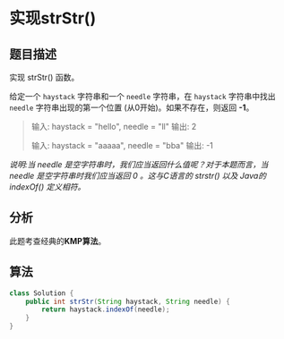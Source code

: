 # 实现strStr()

## 题目描述

实现 strStr() 函数。

给定一个 `haystack` 字符串和一个 `needle` 字符串，在 `haystack` 字符串中找出 `needle` 字符串出现的第一个位置 (从0开始)。如果不存在，则返回 **-1**。

>输入: haystack = "hello", needle = "ll"
>输出: 2
>
>输入: haystack = "aaaaa", needle = "bba"
>输出: -1

*说明:当 needle 是空字符串时，我们应当返回什么值呢？对于本题而言，当 needle 是空字符串时我们应当返回 0 。这与C语言的 strstr() 以及 Java的 indexOf() 定义相符。*

## 分析

此题考查经典的**KMP算法**。

## 算法

```java
class Solution {
    public int strStr(String haystack, String needle) {
        return haystack.indexOf(needle);
    }
}

```